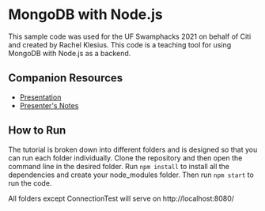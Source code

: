 # MongoDB with Node.js 

This sample code was used for the UF Swamphacks 2021 on behalf of Citi and created by Rachel Klesius.  This code is a teaching tool for using MongoDB with Node.js as a backend.

## Companion Resources

- [Presentation](https://docs.google.com/presentation/d/1gzQGCUAjcbVC-teI3qgHNSFLIXinkMV3VJntB1S3HWg/edit?usp=sharing)
- [Presenter's Notes](https://docs.google.com/document/d/1O17ssZJXqcrdttX4wtkuPbjQ5bFfXvlzE1-BRhF3PhI/edit?usp=sharing)

## How to Run

The tutorial is broken down into different folders and is designed so that you can run each folder individually.  Clone the repository and then open the command line in the desired folder.  Run `npm install` to install all the dependencies and create your node_modules folder.  Then run `npm start` to run the code.  

All folders except ConnectionTest will serve on http://localhost:8080/ 